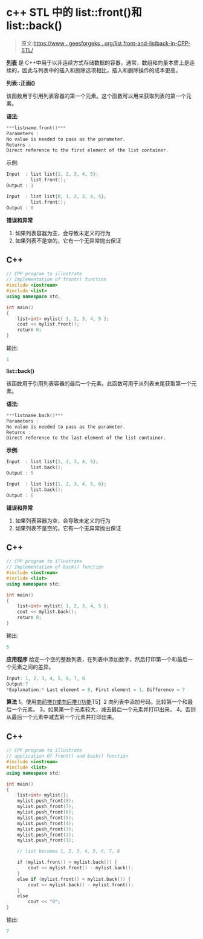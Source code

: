 # c++ STL 中的 list::front()和 list::back()

> 原文:[https://www . geesforgeks . org/list front-and-listback-in-CPP-STL/](https://www.geeksforgeeks.org/listfront-and-listback-in-cpp-stl/)

[**列表**](https://www.geeksforgeeks.org/list-cpp-stl/) 是 C++中用于以非连续方式存储数据的容器，通常，数组和向量本质上是连续的，因此与列表中的插入和删除选项相比，插入和删除操作的成本更高。

**列表::正面()**

该函数用于引用列表容器的第一个元素。这个函数可以用来获取列表的第一个元素。

**语法:**

```cpp
***listname.front()***
Parameters :
No value is needed to pass as the parameter.
Returns :
Direct reference to the first element of the list container.
```

示例:

```cpp
Input  : list list{1, 2, 3, 4, 5};
         list.front();
Output : 1

Input  : list list{0, 1, 2, 3, 4, 5};
         list.front();
Output : 0
```

**错误和异常**

1.  如果列表容器为空，会导致未定义的行为
2.  如果列表不是空的，它有一个无异常抛出保证

## C++

```cpp
// CPP program to illustrate
// Implementation of front() function
#include <iostream>
#include <list>
using namespace std;

int main()
{
    list<int> mylist{ 1, 2, 3, 4, 5 };
    cout << mylist.front();
    return 0;
}
```

输出:

```cpp
1
```

**list::back()**

该函数用于引用列表容器的最后一个元素。此函数可用于从列表末尾获取第一个元素。

**语法:**

```cpp
***listname.back()***
Parameters :
No value is needed to pass as the parameter.
Returns :
Direct reference to the last element of the list container.
```

**示例:**

```cpp
Input  : list list{1, 2, 3, 4, 5};
         list.back();
Output : 5

Input  : list list{1, 2, 3, 4, 5, 6};
         list.back();
Output : 6
```

**错误和异常**

1.  如果列表容器为空，会导致未定义的行为
2.  如果列表不是空的，它有一个无异常抛出保证

## C++

```cpp
// CPP program to illustrate
// Implementation of back() function
#include <iostream>
#include <list>
using namespace std;

int main()
{
    list<int> mylist{ 1, 2, 3, 4, 5 };
    cout << mylist.back();
    return 0;
}
```

输出:

```cpp
5
```

**应用程序**
给定一个空的整数列表，在列表中添加数字，然后打印第一个和最后一个元素之间的差异。

```cpp
Input: 1, 2, 3, 4, 5, 6, 7, 8
Output:7
*Explanation:* Last element = 8, First element = 1, Difference = 7
```

**算法**
1。使用[向前推()或向后推()功能](https://www.geeksforgeeks.org/listpush_front-listpush_back-c-stl/)T5】2 向列表中添加号码。比较第一个和最后一个元素。
3。如果第一个元素较大，减去最后一个元素并打印出来。
4。否则从最后一个元素中减去第一个元素并打印出来。

## C++

```cpp
// CPP program to illustrate
// application Of front() and back() function
#include <iostream>
#include <list>
using namespace std;

int main()
{
    list<int> mylist{};
    mylist.push_front(8);
    mylist.push_front(7);
    mylist.push_front(6);
    mylist.push_front(5);
    mylist.push_front(4);
    mylist.push_front(3);
    mylist.push_front(2);
    mylist.push_front(1);

    // list becomes 1, 2, 3, 4, 5, 6, 7, 8

    if (mylist.front() > mylist.back()) {
        cout << mylist.front() - mylist.back();
    }
    else if (mylist.front() < mylist.back()) {
        cout << mylist.back() - mylist.front();
    }
    else
        cout << "0";
}
```

输出:

```cpp
7
```